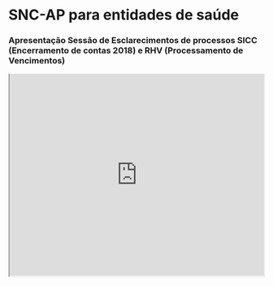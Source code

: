 # SNC-AP para entidades de saúde
### Apresentação Sessão de Esclarecimentos de processos SICC (Encerramento de contas 2018) e RHV (Processamento de Vencimentos)


<div style='position: relative; width: 100%; height: 0px; padding-bottom: 79%;'>
<iframe src='https://view.officeapps.live.com/op/embed.aspx?src=https://spmssicc.github.io/pages/pptx/20190415_RHV_SICC.pptx' style='position: absolute; border-top:0; width: 99.5%; height: 100%; margin:0 auto 0 auto; alignment: middle;' title='Apresentação Powerpoint SICC SNC-AP'></iframe>
</div>
